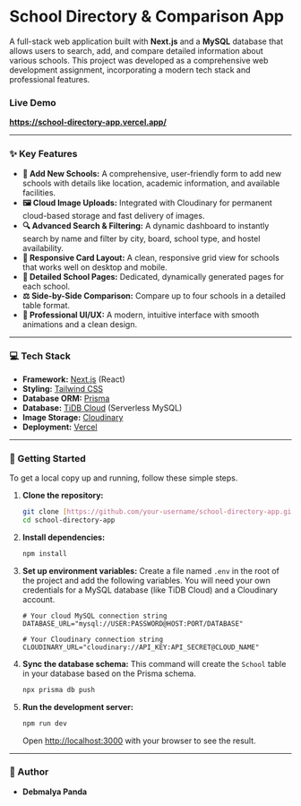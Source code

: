 # School Directory & Comparison App

A full-stack web application built with **Next.js** and a **MySQL** database that allows users to search, add, and compare detailed information about various schools. This project was developed as a comprehensive web development assignment, incorporating a modern tech stack and professional features.

### **Live Demo**

**https://school-directory-app.vercel.app/**

---

### ✨ Key Features

* **🏫 Add New Schools:** A comprehensive, user-friendly form to add new schools with details like location, academic information, and available facilities.
* **🖼️ Cloud Image Uploads:** Integrated with Cloudinary for permanent cloud-based storage and fast delivery of images.
* **🔍 Advanced Search & Filtering:** A dynamic dashboard to instantly search by name and filter by city, board, school type, and hostel availability.
* **📇 Responsive Card Layout:** A clean, responsive grid view for schools that works well on desktop and mobile.
* **📄 Detailed School Pages:** Dedicated, dynamically generated pages for each school.
* **⚖️ Side-by-Side Comparison:** Compare up to four schools in a detailed table format.
* **🎨 Professional UI/UX:** A modern, intuitive interface with smooth animations and a clean design.

---

### 💻 Tech Stack

* **Framework:** [Next.js](https://nextjs.org/) (React)
* **Styling:** [Tailwind CSS](https://tailwindcss.com/)
* **Database ORM:** [Prisma](https://www.prisma.io/)
* **Database:** [TiDB Cloud](https://tidbcloud.com/) (Serverless MySQL)
* **Image Storage:** [Cloudinary](https://cloudinary.com/)
* **Deployment:** [Vercel](https://vercel.com/)

---

### 🚀 Getting Started

To get a local copy up and running, follow these simple steps.

1.  **Clone the repository:**
    ```bash
    git clone [https://github.com/your-username/school-directory-app.git](https://github.com/your-username/school-directory-app.git)
    cd school-directory-app
    ```

2.  **Install dependencies:**
    ```bash
    npm install
    ```

3.  **Set up environment variables:**
    Create a file named `.env` in the root of the project and add the following variables. You will need your own credentials for a MySQL database (like TiDB Cloud) and a Cloudinary account.
    ```env
    # Your cloud MySQL connection string
    DATABASE_URL="mysql://USER:PASSWORD@HOST:PORT/DATABASE"
    
    # Your Cloudinary connection string
    CLOUDINARY_URL="cloudinary://API_KEY:API_SECRET@CLOUD_NAME"
    ```

4.  **Sync the database schema:**
    This command will create the `School` table in your database based on the Prisma schema.
    ```bash
    npx prisma db push
    ```

5.  **Run the development server:**
    ```bash
    npm run dev
    ```
    Open [http://localhost:3000](http://localhost:3000) with your browser to see the result.

---

### 👤 Author

* **Debmalya Panda**
